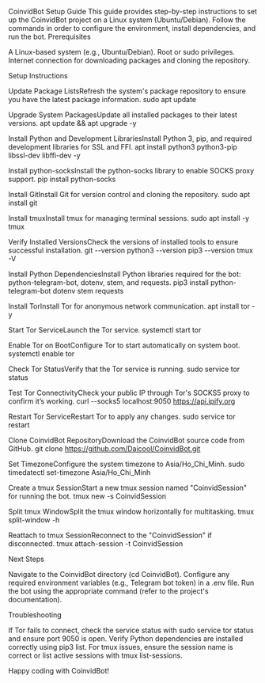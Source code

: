 CoinvidBot Setup Guide
This guide provides step-by-step instructions to set up the CoinvidBot project on a Linux system (Ubuntu/Debian). Follow the commands in order to configure the environment, install dependencies, and run the bot.
Prerequisites

A Linux-based system (e.g., Ubuntu/Debian).
Root or sudo privileges.
Internet connection for downloading packages and cloning the repository.

Setup Instructions

Update Package ListsRefresh the system's package repository to ensure you have the latest package information.
sudo apt update


Upgrade System PackagesUpdate all installed packages to their latest versions.
apt update && apt upgrade -y


Install Python and Development LibrariesInstall Python 3, pip, and required development libraries for SSL and FFI.
apt install python3 python3-pip libssl-dev libffi-dev -y


Install python-socksInstall the python-socks library to enable SOCKS proxy support.
pip install python-socks


Install GitInstall Git for version control and cloning the repository.
sudo apt install git


Install tmuxInstall tmux for managing terminal sessions.
sudo apt install -y tmux


Verify Installed VersionsCheck the versions of installed tools to ensure successful installation.
git --version
python3 --version
pip3 --version
tmux -V


Install Python DependenciesInstall Python libraries required for the bot: python-telegram-bot, dotenv, stem, and requests.
pip3 install python-telegram-bot dotenv stem requests


Install TorInstall Tor for anonymous network communication.
apt install tor -y


Start Tor ServiceLaunch the Tor service.
systemctl start tor


Enable Tor on BootConfigure Tor to start automatically on system boot.
systemctl enable tor


Check Tor StatusVerify that the Tor service is running.
sudo service tor status


Test Tor ConnectivityCheck your public IP through Tor's SOCKS5 proxy to confirm it’s working.
curl --socks5 localhost:9050 https://api.ipify.org


Restart Tor ServiceRestart Tor to apply any changes.
sudo service tor restart


Clone CoinvidBot RepositoryDownload the CoinvidBot source code from GitHub.
git clone https://github.com/Daicool/CoinvidBot.git


Set TimezoneConfigure the system timezone to Asia/Ho_Chi_Minh.
sudo timedatectl set-timezone Asia/Ho_Chi_Minh


Create a tmux SessionStart a new tmux session named "CoinvidSession" for running the bot.
tmux new -s CoinvidSession


Split tmux WindowSplit the tmux window horizontally for multitasking.
tmux split-window -h


Reattach to tmux SessionReconnect to the "CoinvidSession" if disconnected.
tmux attach-session -t CoinvidSession



Next Steps

Navigate to the CoinvidBot directory (cd CoinvidBot).
Configure any required environment variables (e.g., Telegram bot token) in a .env file.
Run the bot using the appropriate command (refer to the project's documentation).

Troubleshooting

If Tor fails to connect, check the service status with sudo service tor status and ensure port 9050 is open.
Verify Python dependencies are installed correctly using pip3 list.
For tmux issues, ensure the session name is correct or list active sessions with tmux list-sessions.

Happy coding with CoinvidBot!
